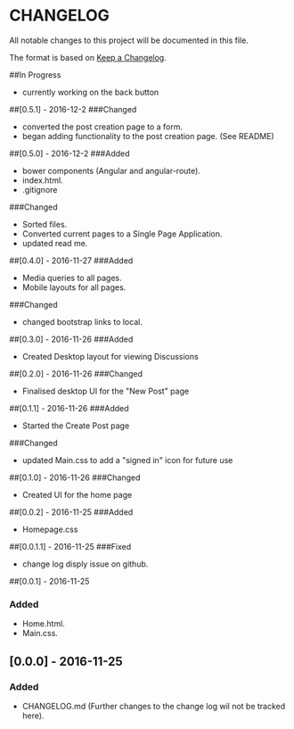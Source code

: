 # CHANGELOG

All notable changes to this project will be documented in this file.

The format is based on [Keep a Changelog](http://keepachangelog.com/).

##In Progress
- currently working on the back button

##[0.5.1] - 2016-12-2
###Changed
- converted the post creation page to a form.
- began adding functionality to the post creation page. (See README)

##[0.5.0] - 2016-12-2
###Added
- bower components (Angular and angular-route).
- index.html.
- .gitignore

###Changed
- Sorted files.
- Converted current pages to a Single Page Application.
- updated read me.

##[0.4.0] - 2016-11-27
###Added
- Media queries to all pages.
- Mobile layouts for all pages.

###Changed
- changed bootstrap links to local. 

##[0.3.0] - 2016-11-26
###Added
- Created Desktop layout for viewing Discussions

##[0.2.0] - 2016-11-26
###Changed
- Finalised desktop UI for the "New Post" page

##[0.1.1] - 2016-11-26
###Added
- Started the Create Post page

###Changed
- updated Main.css to add a "signed in" icon for future use

##[0.1.0] - 2016-11-26
###Changed
- Created UI for the home page

##[0.0.2] - 2016-11-25
###Added
- Homepage.css  

##[0.0.1.1] - 2016-11-25
###Fixed
- change log disply issue on github.  

##[0.0.1] - 2016-11-25
### Added
- Home.html.  
- Main.css.  

## [0.0.0] - 2016-11-25
### Added
- CHANGELOG.md (Further changes to the change log wil not be tracked here).